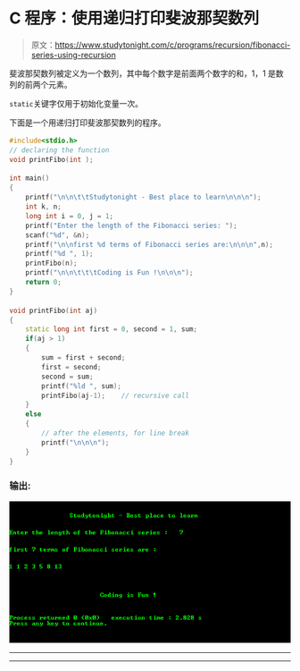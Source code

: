 # C 程序：使用递归打印斐波那契数列

> 原文：<https://www.studytonight.com/c/programs/recursion/fibonacci-series-using-recursion>

斐波那契数列被定义为一个数列，其中每个数字是前面两个数字的和，1，1 是数列的前两个元素。

`static`关键字仅用于初始化变量一次。

下面是一个用递归打印斐波那契数列的程序。

```cpp
#include<stdio.h>
// declaring the function
void printFibo(int );

int main()
{
    printf("\n\n\t\tStudytonight - Best place to learn\n\n\n");
    int k, n;
    long int i = 0, j = 1;
    printf("Enter the length of the Fibonacci series: ");
    scanf("%d", &n);
    printf("\n\nfirst %d terms of Fibonacci series are:\n\n\n",n);
    printf("%d ", 1);
    printFibo(n);
    printf("\n\n\t\t\tCoding is Fun !\n\n\n");
    return 0;
}

void printFibo(int aj)
{
    static long int first = 0, second = 1, sum;
    if(aj > 1)
    {
        sum = first + second;
        first = second;
        second = sum;
        printf("%ld ", sum);
        printFibo(aj-1);    // recursive call
    }
    else
    {
        // after the elements, for line break
        printf("\n\n\n");
    }
}
```

### 输出:

![Fibonacci Series using recursion](img/a7969d4f65892472db4858b33f6921ba.png)

* * *

* * *